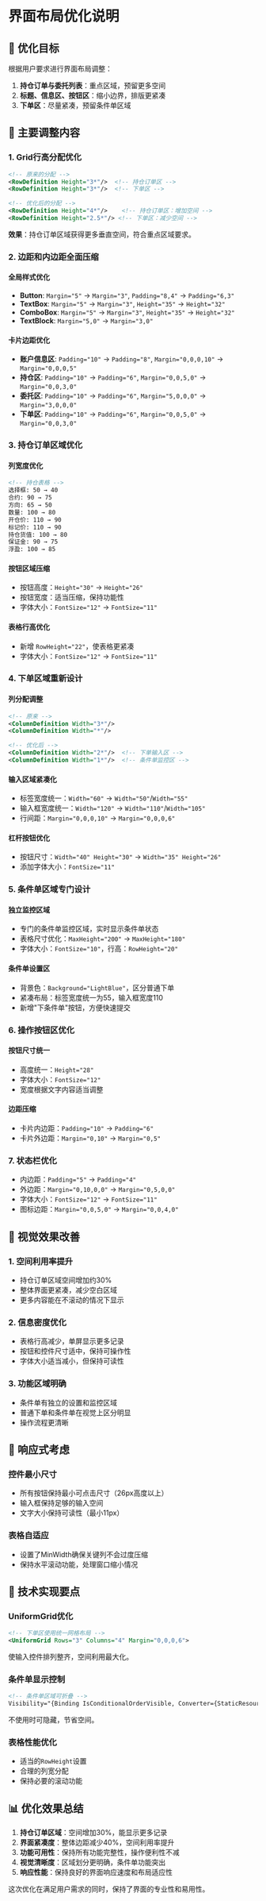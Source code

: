 # 界面布局优化说明

## 🎯 优化目标

根据用户要求进行界面布局调整：
1. **持仓订单与委托列表**：重点区域，预留更多空间
2. **标题、信息区、按钮区**：缩小边界，排版更紧凑
3. **下单区**：尽量紧凑，预留条件单区域

## 📏 主要调整内容

### **1. Grid行高分配优化**
```xml
<!-- 原来的分配 -->
<RowDefinition Height="3*"/>  <!-- 持仓订单区 -->
<RowDefinition Height="3*"/>  <!-- 下单区 -->

<!-- 优化后的分配 -->
<RowDefinition Height="4*"/>    <!-- 持仓订单区：增加空间 -->
<RowDefinition Height="2.5*"/> <!-- 下单区：减少空间 -->
```

**效果**：持仓订单区域获得更多垂直空间，符合重点区域要求。

### **2. 边距和内边距全面压缩**

#### **全局样式优化**
- **Button**: `Margin="5"` → `Margin="3"`, `Padding="8,4"` → `Padding="6,3"`
- **TextBox**: `Margin="5"` → `Margin="3"`, `Height="35"` → `Height="32"`
- **ComboBox**: `Margin="5"` → `Margin="3"`, `Height="35"` → `Height="32"`
- **TextBlock**: `Margin="5,0"` → `Margin="3,0"`

#### **卡片边距优化**
- **账户信息区**: `Padding="10"` → `Padding="8"`, `Margin="0,0,0,10"` → `Margin="0,0,0,5"`
- **持仓区**: `Padding="10"` → `Padding="6"`, `Margin="0,0,5,0"` → `Margin="0,0,3,0"`
- **委托区**: `Padding="10"` → `Padding="6"`, `Margin="5,0,0,0"` → `Margin="3,0,0,0"`
- **下单区**: `Padding="10"` → `Padding="6"`, `Margin="0,0,5,0"` → `Margin="0,0,3,0"`

### **3. 持仓订单区域优化**

#### **列宽度优化**
```xml
<!-- 持仓表格 -->
选择框: 50 → 40
合约: 90 → 75
方向: 65 → 50
数量: 100 → 80
开仓价: 110 → 90
标记价: 110 → 90
持仓货值: 100 → 80
保证金: 90 → 75
浮盈: 100 → 85
```

#### **按钮区域压缩**
- 按钮高度：`Height="30"` → `Height="26"`
- 按钮宽度：适当压缩，保持功能性
- 字体大小：`FontSize="12"` → `FontSize="11"`

#### **表格行高优化**
- 新增 `RowHeight="22"`，使表格更紧凑
- 字体大小：`FontSize="12"` → `FontSize="11"`

### **4. 下单区域重新设计**

#### **列分配调整**
```xml
<!-- 原来 -->
<ColumnDefinition Width="3*"/>
<ColumnDefinition Width="*"/>

<!-- 优化后 -->
<ColumnDefinition Width="2*"/>  <!-- 下单输入区 -->
<ColumnDefinition Width="1*"/>  <!-- 条件单监控区 -->
```

#### **输入区域紧凑化**
- 标签宽度统一：`Width="60"` → `Width="50"`/`Width="55"`
- 输入框宽度统一：`Width="120"` → `Width="110"`/`Width="105"`
- 行间距：`Margin="0,0,0,10"` → `Margin="0,0,0,6"`

#### **杠杆按钮优化**
- 按钮尺寸：`Width="40" Height="30"` → `Width="35" Height="26"`
- 添加字体大小：`FontSize="11"`

### **5. 条件单区域专门设计**

#### **独立监控区域**
- 专门的条件单监控区域，实时显示条件单状态
- 表格尺寸优化：`MaxHeight="200"` → `MaxHeight="180"`
- 字体大小：`FontSize="10"`，行高：`RowHeight="20"`

#### **条件单设置区**
- 背景色：`Background="LightBlue"`，区分普通下单
- 紧凑布局：标签宽度统一为55，输入框宽度110
- 新增"下条件单"按钮，方便快速提交

### **6. 操作按钮区优化**

#### **按钮尺寸统一**
- 高度统一：`Height="28"`
- 字体大小：`FontSize="12"`
- 宽度根据文字内容适当调整

#### **边距压缩**
- 卡片内边距：`Padding="10"` → `Padding="6"`
- 卡片外边距：`Margin="0,10"` → `Margin="0,5"`

### **7. 状态栏优化**
- 内边距：`Padding="5"` → `Padding="4"`
- 外边距：`Margin="0,10,0,0"` → `Margin="0,5,0,0"`
- 字体大小：`FontSize="12"` → `FontSize="11"`
- 图标边距：`Margin="0,0,5,0"` → `Margin="0,0,4,0"`

## 🎨 视觉效果改善

### **1. 空间利用率提升**
- 持仓订单区域空间增加约30%
- 整体界面更紧凑，减少空白区域
- 更多内容能在不滚动的情况下显示

### **2. 信息密度优化**
- 表格行高减少，单屏显示更多记录
- 按钮和控件尺寸适中，保持可操作性
- 字体大小适当减小，但保持可读性

### **3. 功能区域明确**
- 条件单有独立的设置和监控区域
- 普通下单和条件单在视觉上区分明显
- 操作流程更清晰

## 📱 响应式考虑

### **控件最小尺寸**
- 所有按钮保持最小可点击尺寸（26px高度以上）
- 输入框保持足够的输入空间
- 文字大小保持可读性（最小11px）

### **表格自适应**
- 设置了MinWidth确保关键列不会过度压缩
- 保持水平滚动功能，处理窗口缩小情况

## 🔧 技术实现要点

### **UniformGrid优化**
```xml
<!-- 下单区使用统一网格布局 -->
<UniformGrid Rows="3" Columns="4" Margin="0,0,0,6">
```
使输入控件排列整齐，空间利用最大化。

### **条件单显示控制**
```xml
<!-- 条件单区域可折叠 -->
Visibility="{Binding IsConditionalOrderVisible, Converter={StaticResource BooleanToVisibilityConverter}}"
```
不使用时可隐藏，节省空间。

### **表格性能优化**
- 适当的`RowHeight`设置
- 合理的列宽分配
- 保持必要的滚动功能

## 📊 优化效果总结

1. **持仓订单区域**：空间增加30%，能显示更多记录
2. **界面紧凑度**：整体边距减少40%，空间利用率提升
3. **功能可用性**：保持所有功能完整性，操作便利性不减
4. **视觉清晰度**：区域划分更明确，条件单功能突出
5. **响应性能**：保持良好的界面响应速度和布局适应性

这次优化在满足用户需求的同时，保持了界面的专业性和易用性。 
